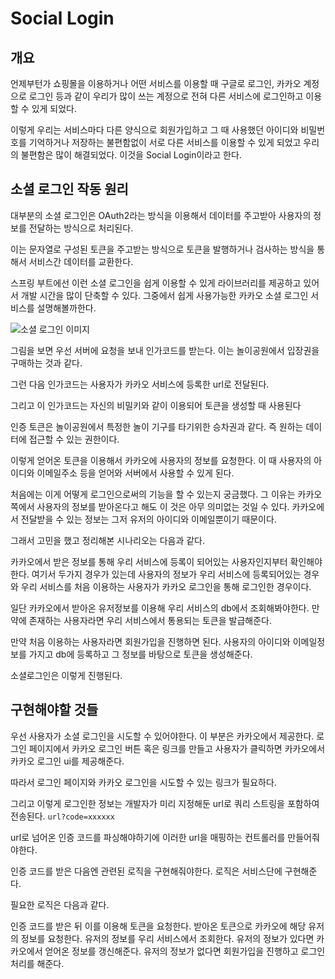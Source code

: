 # Social Login

## 개요
언제부턴가 쇼핑몰을 이용하거나 어떤 서비스를 이용할 때 구글로 로그인, 카카오 계정으로 로그인 등과 같이 우리가 많이 쓰는 계정으로 전혀 다른 서비스에 로그인하고 이용할 수 있게 되었다.

이렇게 우리는 서비스마다 다른 양식으로 회원가입하고 그 때 사용했던 아이디와 비밀번호를 기억하거나 저장하는 불편함없이 서로 다른 서비스를 이용할 수 있게 되었고 우리의 불편함은 많이 해결되었다. 이것을 Social Login이라고 한다.

## 소셜 로그인 작동 원리
대부분의 소셜 로그인은 OAuth2라는 방식을 이용해서 데이터를 주고받아 사용자의 정보를 전달하는 방식으로 처리된다.

이는 문자열로 구성된 토큰을 주고받는 방식으로 토큰을 발행하거나 검사하는 방식을 통해서 서비스간 데이터를 교환한다.

스프링 부트에선 이런 소셜 로그인을 쉽게 이용할 수 있게 라이브러리를 제공하고 있어서 개발 시간을 많이 단축할 수 있다.
그중에서 쉽게 사용가능한 카카오 소셜 로그인 서비스를 설명해볼까한다.

![소셜 로그인 이미지](https://2dowon.github.io/assets/images/react/login2.png)

그림을 보면 우선 서버에 요청을 보내 인가코드를 받는다. 이는   놀이공원에서 입장권을 구매하는 것과 같다.

 그런 다음 인가코드는 사용자가 카카오 서비스에 등록한 url로 전달된다.

그리고 이 인가코드는 자신의 비밀키와 같이 이용되어 토큰을 생성할 때 사용된다

인증 토큰은 놀이공원에서 특정한 놀이 기구를 타기위한 승차권과 같다. 즉 원하는 데이터에 접근할 수 있는 권한이다.

 이렇게 얻어온 토큰을 이용해서 카카오에 사용자의 정보를 요청한다. 이 때 사용자의 아이디와 이메일주소 등을 얻어와 서버에서 사용할 수 있게 된다.

 처음에는 이게 어떻게 로그인으로써의 기능을 할 수 있는지 궁금했다. 그 이유는 카카오쪽에서 사용자의 정보를 받아온다고 해도 이 것은 아무 의미없는 것일 수 있다. 카카오에서 전달받을 수 있는 정보는 그저 유저의 아이디와 이메일뿐이기 때문이다.

 그래서 고민을 했고 정리해본 시나리오는 다음과 같다.

 카카오에서 받은 정보를 통해 우리 서비스에 등록이 되어있는 사용자인지부터 확인해야한다. 여기서 두가지 경우가 있는데 사용자의 정보가 우리 서비스에 등록되어있는 경우와 우리 서비스를 처음 이용하는 사용자가 카카오 로그인을 통해 로그인한 경우이다.

일단 카카오에서 받아온 유저정보를 이용해 우리 서비스의 db에서 조회해봐야한다. 만약에 존재하는 사용자라면 우리 서비스에서 통용되는 토큰을 발급해준다.

만약 처음 이용하는 사용자라면 회원가입을 진행하면 된다.
사용자의 아이디와 이메일정보를 가지고 db에 등록하고 그 정보를 바탕으로 토큰을 생성해준다.

소셜로그인은 이렇게 진행된다.

## 구현해야할 것들
 우선 사용자가 소셜 로그인을 시도할 수 있어야한다. 이 부분은 카카오에서 제공한다. 로그인 페이지에서 카카오 로그인 버튼 혹은 링크를 만들고 사용자가 클릭하면 카카오에서 카카오 로그인 ui를 제공해준다.

 따라서 로그인 페이지와 카카오 로그인을 시도할 수 있는 링크가 필요하다.

 그리고 이렇게 로그인한 정보는 개발자가 미리 지정해둔 url로 쿼리 스트링을 포함하여 전송된다. 
 ```url?code=xxxxxx```
 
 url로 넘어온 인증 코드를 파싱해야하기에 이러한 url을 매핑하는 컨트롤러를 만들어줘야한다.

 인증 코드를 받은 다음엔 관련된 로직을 구현해줘야한다.
 로직은 서비스단에 구현해준다.

 필요한 로직은 다음과 같다.

 인증 코드를 받은 뒤 이를 이용해 토큰을 요청한다.
 받아온 토큰으로 카카오에 해당 유저의 정보를 요청한다.
 유저의 정보를 우리 서비스에서 조회한다. 
 유저의 정보가 있다면 카카오에서 얻어온 정보를 갱신해준다.
 유저의 정보가 없다면 회원가입을 진행하고 로그인처리를 해준다.


 






